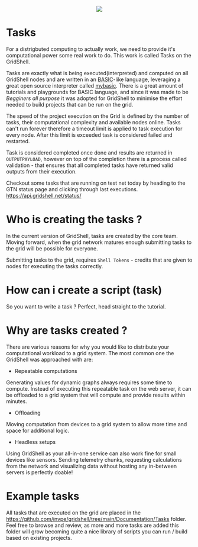 <p align=center>
  <img src=https://camo.githubusercontent.com/67f3d5b189fd0c66ac455e9b421a7c9df2811b31716926e76ec00547165c8438/68747470733a2f2f6772696473686c2e66696c65732e776f726470726573732e636f6d2f323032322f30362f696d675f333438362e706e67>
  </p>
  

# Tasks
For a distrigbuted computing to actually work, we need to provide it's computational power some real work to do.
This work is called Tasks on the GridShell.
  
Tasks are exactly what is being executed(interpreted) and computed on all GridShell nodes and are written in an [BASIC](https://en.wikipedia.org/wiki/BASIC)-like language, leveraging a great open source interpreter called [mybasic](https://github.com/paladin-t/my_basic).
There is a great amount of tutorials and playgrounds for BASIC language, and since it was made to be _Begginers all purpose_ it was adopted for GridShell  to minimise the effort needed to build projects that can be run on the grid.

The speed of the project execution on the Grid is defined by the number of tasks, their computational complexity and available nodes online.
Tasks can't run forever therefore a timeout limit is applied to task execution for every node. 
After this limit is exceeded task is considered failed and restarted.

Task is considered completed once done and results are returned in `OUTPUTPAYLOAD`, 
however on top of the completion there is a process called validation - 
that ensures that all completed tasks have returned valid outputs from their execution.

Checkout some tasks that are running on test net today by heading to the GTN status page and clicking through last executions.
https://api.gridshell.net/status/



# Who is creating the tasks ?
In the current version of GridShell, tasks are created by the core team.
Moving forward, when the grid network matures enough submitting tasks to the grid will be possible for everyone.

Submitting tasks to the grid, requires `Shell Tokens` - credits that are given to nodes for executing the tasks correctly.

# How can i create a script (task)
So you want to write a task ? Perfect, head straight to the tutorial.


# Why are tasks created ?
There are various reasons for why you would like to distribute your computational workload to a grid system.
The most common one the GridShell was approached with are:
 
- Repeatable computations

Generating values for dynamic graphs always requires some time to compute.
Instead of executing this repeatable task on the web server, it can be offloaded to a grid system that will compute and provide results within minutes.

- Offloading  

Moving computation from devices to a grid system to allow more time and space for additional logic.

- Headless setups

Using GridShell as your all-in-one service can also work fine for small devices like sensors.
Sending telemetry chunks, requesting calculations from the network and visualizing data without hosting any in-between servers is perfectly doable!

 
# Example tasks

All tasks that are executed on the grid are placed in the https://github.com/invpe/gridshell/tree/main/Documentation/Tasks folder. 
Feel free to browse and review, as more and more tasks are added this folder will grow becoming quite a nice library of scripts you can run / build based on existing projects.
